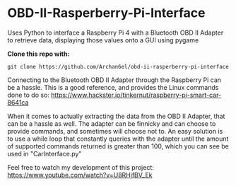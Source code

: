 # OBD-II-Rasperberry-Pi-Interface
Uses Python to interface a Raspberry Pi 4 with a Bluetooth OBD II Adapter to retrieve data, displaying those values onto a GUI using pygame

**Clone this repo with:**

```
git clone https://github.com/Archan6el/obd-ii-rasperberry-pi-interface
```

Connecting to the Bluetooth OBD II Adapter through the Raspberry Pi can be a hassle. This is a good reference, and provides the Linux commands done to do so:
https://www.hackster.io/tinkernut/raspberry-pi-smart-car-8641ca

When it comes to actually extracting the data from the OBD II Adapter, that can be a hassle as well. The adapter can be finnicky and can choose to provide commands, and sometimes will choose not to. An easy solution is to use a while loop that constantly queries with the adapter until the amount of supported commands returned is greater than 100, which you can see be used in "CarInterface.py"

Feel free to watch my development of this project:
https://www.youtube.com/watch?v=U8RHjfBV_Ek
